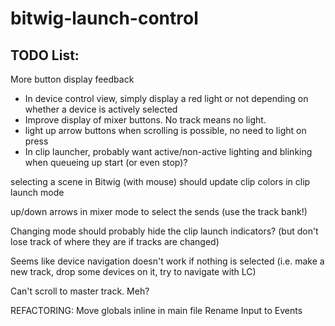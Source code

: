 # bitwig-launch-control

## TODO List:

More button display feedback
- In device control view, simply display a red light or not depending on whether a device is actively selected
- Improve display of mixer buttons. No track means no light.
- light up arrow buttons when scrolling is possible, no need to light on press
- In clip launcher, probably want active/non-active lighting and blinking when queueing up start (or even stop)?

selecting a scene in Bitwig (with mouse) should update clip colors in clip launch mode

up/down arrows in mixer mode to select the sends (use the track bank!)

Changing mode should probably hide the clip launch indicators? (but don't lose track of where they are if tracks are changed)

Seems like device navigation doesn't work if nothing is selected (i.e. make a new track, drop some devices on it, try to navigate with LC)

Can't scroll to master track. Meh?


REFACTORING:
Move globals inline in main file
Rename Input to Events
